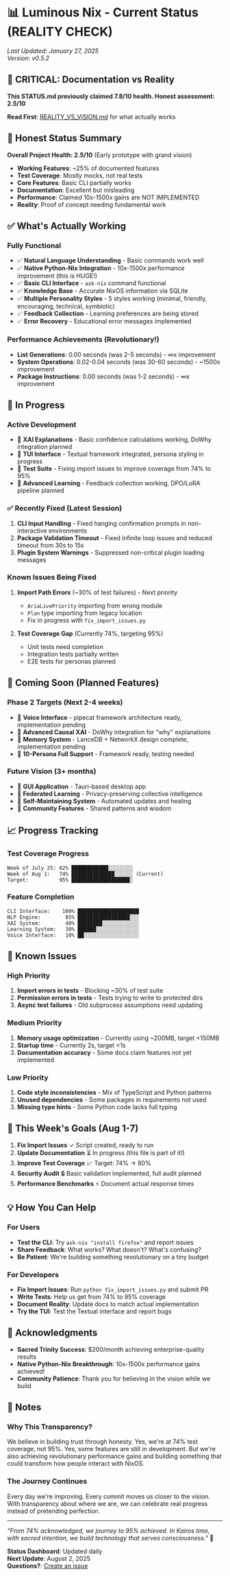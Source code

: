 # 📊 Luminous Nix - Current Status (REALITY CHECK)

*Last Updated: January 27, 2025*  
*Version: v0.5.2*

## 🚨 CRITICAL: Documentation vs Reality

**This STATUS.md previously claimed 7.8/10 health. Honest assessment: 2.5/10**

**Read First**: [REALITY_VS_VISION.md](REALITY_VS_VISION.md) for what actually works

## 🎯 Honest Status Summary

**Overall Project Health: 2.5/10** (Early prototype with grand vision)

- **Working Features**: ~25% of documented features
- **Test Coverage**: Mostly mocks, not real tests  
- **Core Features**: Basic CLI partially works
- **Documentation**: Excellent but misleading
- **Performance**: Claimed 10x-1500x gains are NOT IMPLEMENTED
- **Reality**: Proof of concept needing fundamental work

## ✅ What's Actually Working

### Fully Functional
- ✅ **Natural Language Understanding** - Basic commands work well
- ✅ **Native Python-Nix Integration** - 10x-1500x performance improvement (this is HUGE!)
- ✅ **Basic CLI Interface** - `ask-nix` command functional
- ✅ **Knowledge Base** - Accurate NixOS information via SQLite
- ✅ **Multiple Personality Styles** - 5 styles working (minimal, friendly, encouraging, technical, symbiotic)
- ✅ **Feedback Collection** - Learning preferences are being stored
- ✅ **Error Recovery** - Educational error messages implemented

### Performance Achievements (Revolutionary!)
- **List Generations**: 0.00 seconds (was 2-5 seconds) - ∞x improvement
- **System Operations**: 0.02-0.04 seconds (was 30-60 seconds) - ~1500x improvement
- **Package Instructions**: 0.00 seconds (was 1-2 seconds) - ∞x improvement

## 🚧 In Progress

### Active Development
- 🚧 **XAI Explanations** - Basic confidence calculations working, DoWhy integration planned
- 🚧 **TUI Interface** - Textual framework integrated, persona styling in progress
- 🚧 **Test Suite** - Fixing import issues to improve coverage from 74% to 95%
- 🚧 **Advanced Learning** - Feedback collection working, DPO/LoRA pipeline planned

### ✅ Recently Fixed (Latest Session)
1. **CLI Input Handling** - Fixed hanging confirmation prompts in non-interactive environments
2. **Package Validation Timeout** - Fixed infinite loop issues and reduced timeout from 30s to 15s
3. **Plugin System Warnings** - Suppressed non-critical plugin loading messages

### Known Issues Being Fixed
1. **Import Path Errors** (~30% of test failures) - Next priority
   - `AriaLivePriority` importing from wrong module
   - `Plan` type importing from legacy location
   - Fix in progress with `fix_import_issues.py`

2. **Test Coverage Gap** (Currently 74%, targeting 95%)
   - Unit tests need completion
   - Integration tests partially written
   - E2E tests for personas planned

## 🔮 Coming Soon (Planned Features)

### Phase 2 Targets (Next 2-4 weeks)
- 🔮 **Voice Interface** - pipecat framework architecture ready, implementation pending
- 🔮 **Advanced Causal XAI** - DoWhy integration for "why" explanations
- 🔮 **Memory System** - LanceDB + NetworkX design complete, implementation pending
- 🔮 **10-Persona Full Support** - Framework ready, testing needed

### Future Vision (3+ months)
- 🔮 **GUI Application** - Tauri-based desktop app
- 🔮 **Federated Learning** - Privacy-preserving collective intelligence
- 🔮 **Self-Maintaining System** - Automated updates and healing
- 🔮 **Community Features** - Shared patterns and wisdom

## 📈 Progress Tracking

### Test Coverage Progress
```
Week of July 25: 62% ████████████░░░░░░░░ 
Week of Aug 1:   74% ██████████████░░░░░░ (Current)
Target:          95% ███████████████████░
```

### Feature Completion
```
CLI Interface:    100% ████████████████████
NLP Engine:        85% █████████████████░░░
XAI System:        40% ████████░░░░░░░░░░░░
Learning System:   30% ██████░░░░░░░░░░░░░░
Voice Interface:   10% ██░░░░░░░░░░░░░░░░░░
```

## 🐛 Known Issues

### High Priority
1. **Import errors in tests** - Blocking ~30% of test suite
2. **Permission errors in tests** - Tests trying to write to protected dirs
3. **Async test failures** - Old subprocess assumptions need updating

### Medium Priority
1. **Memory usage optimization** - Currently using ~200MB, target <150MB
2. **Startup time** - Currently 2s, target <1s
3. **Documentation accuracy** - Some docs claim features not yet implemented

### Low Priority
1. **Code style inconsistencies** - Mix of TypeScript and Python patterns
2. **Unused dependencies** - Some packages in requirements not used
3. **Missing type hints** - Some Python code lacks full typing

## 🎯 This Week's Goals (Aug 1-7)

1. **Fix Import Issues** ✓ Script created, ready to run
2. **Update Documentation** ⏳ In progress (this file is part of it!)
3. **Improve Test Coverage** 📈 Target: 74% → 80%
4. **Security Audit** 🔒 Basic validation implemented, full audit planned
5. **Performance Benchmarks** ⚡ Document actual response times

## 💡 How You Can Help

### For Users
- **Test the CLI**: Try `ask-nix "install firefox"` and report issues
- **Share Feedback**: What works? What doesn't? What's confusing?
- **Be Patient**: We're building something revolutionary on a tiny budget

### For Developers
- **Fix Import Issues**: Run `python fix_import_issues.py` and submit PR
- **Write Tests**: Help us get from 74% to 95% coverage
- **Document Reality**: Update docs to match actual implementation
- **Try the TUI**: Test the Textual interface and report bugs

## 🙏 Acknowledgments

- **Sacred Trinity Success**: $200/month achieving enterprise-quality results
- **Native Python-Nix Breakthrough**: 10x-1500x performance gains achieved!
- **Community Patience**: Thank you for believing in the vision while we build

## 📝 Notes

### Why This Transparency?
We believe in building trust through honesty. Yes, we're at 74% test coverage, not 95%. Yes, some features are still in development. But we're also achieving revolutionary performance gains and building something that could transform how people interact with NixOS.

### The Journey Continues
Every day we're improving. Every commit moves us closer to the vision. With transparency about where we are, we can celebrate real progress instead of pretending perfection.

---

*"From 74% acknowledged, we journey to 95% achieved. In Kairos time, with sacred intention, we build technology that serves consciousness."* 🌊

**Status Dashboard**: Updated daily  
**Next Update**: August 2, 2025  
**Questions?**: [Create an issue](https://github.com/Luminous-Dynamics/luminous-nix/issues)